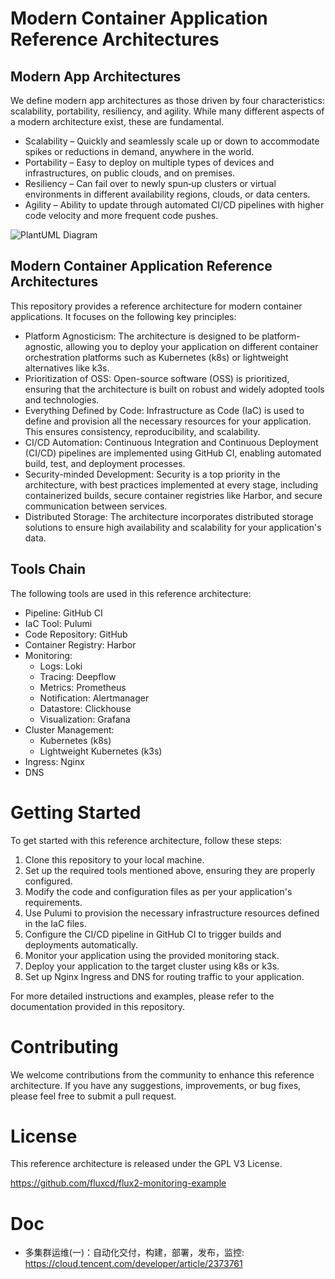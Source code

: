# Modern Container Application Reference Architectures

## Modern App Architectures

We define modern app architectures as those driven by four characteristics: scalability, portability, resiliency, and agility. While many different aspects of a modern architecture exist, these are fundamental.

- Scalability – Quickly and seamlessly scale up or down to accommodate spikes or reductions in demand, anywhere in the world.
- Portability – Easy to deploy on multiple types of devices and infrastructures, on public clouds, and on premises.
- Resiliency – Can fail over to newly spun‑up clusters or virtual environments in different availability regions, clouds, or data centers.
- Agility – Ability to update through automated CI/CD pipelines with higher code velocity and more frequent code pushes.

![PlantUML Diagram](https://www.plantuml.com/plantuml/png/XPL1JnD15CVlxrECN3nnwis3WPIcD9A6A7UpRL_BfhkpP6QsQ8o9qKXY0ke1HNlGH2NqOglnO3WGlWopYz_26RAbmylkq5Ft_N_px__jpBokI1K8bSOHtEbXF-J87ZRgMwljvaQ3TQD0Ie15eHcgzRHJRpcbpJHAun0eunJM0z59X5FOI8RkWZN4dNwKxBgc8ebHRMCgdU9gX4B50Gy6wBhLex0xt4vIYMu84VGDwLJQWv0_SN-r_SZrtcmr0uMxmLE0kqp_6ETlP_hRApqTNvo-WNuIzL2mfJKSOPJinCWLQ_1HA19klo-nPy3CnsrfzFX1sa71KQ4i4OSr2S-lVRTGgf0F_9uM8gP49Qxc9VRIhWeJxZUs734cQc4Cy-rdoyltYtrczzZ5sNb-E2b4AnLdmaZ_NX_aPrCeder4tWnLXZMtH5kc4iLf8rIoEDmCOCNYW9guUdggFq-oFnEzjmz57Wz1ujr6-ir8-5j8lrbfbrSNm80jFX0efTiVrKXd7gR2W7JZOIeCIZkmSyCWsT6nFZzoybE5fYydoXVJv5L4-MAmZxO-7q16qkzcboTxUlyZp0TT9R0OUvM8EmIl86UDkMylnldNOrYCHEAJVVYL7Kprpq_wvGJ0Z42hEyFF89SdtxClxs5HAxcs5lixomz_bs73MhLETyR7UOteBdcv6qOho7lstmx-0m00)


## Modern Container Application Reference Architectures

This repository provides a reference architecture for modern container applications. It focuses on the following key principles:

* Platform Agnosticism: The architecture is designed to be platform-agnostic, allowing you to deploy your application on different container orchestration platforms such as Kubernetes (k8s) or lightweight alternatives like k3s.
* Prioritization of OSS: Open-source software (OSS) is prioritized, ensuring that the architecture is built on robust and widely adopted tools and technologies.
* Everything Defined by Code: Infrastructure as Code (IaC) is used to define and provision all the necessary resources for your application. This ensures consistency, reproducibility, and scalability.
* CI/CD Automation: Continuous Integration and Continuous Deployment (CI/CD) pipelines are implemented using GitHub CI, enabling automated build, test, and deployment processes.
* Security-minded Development: Security is a top priority in the architecture, with best practices implemented at every stage, including containerized builds, secure container registries like Harbor, and secure communication between services.
* Distributed Storage: The architecture incorporates distributed storage solutions to ensure high availability and scalability for your application's data.

## Tools Chain

The following tools are used in this reference architecture:

- Pipeline: GitHub CI
- IaC Tool: Pulumi
- Code Repository: GitHub
- Container Registry: Harbor
- Monitoring:
  - Logs: Loki
  - Tracing: Deepflow
  - Metrics: Prometheus
  - Notification: Alertmanager
  - Datastore: Clickhouse
  - Visualization: Grafana
- Cluster Management:
  - Kubernetes (k8s)
  - Lightweight Kubernetes (k3s)
- Ingress: Nginx
- DNS

# Getting Started

To get started with this reference architecture, follow these steps:

1. Clone this repository to your local machine.
2. Set up the required tools mentioned above, ensuring they are properly configured.
3. Modify the code and configuration files as per your application's requirements.
4. Use Pulumi to provision the necessary infrastructure resources defined in the IaC files.
5. Configure the CI/CD pipeline in GitHub CI to trigger builds and deployments automatically.
6. Monitor your application using the provided monitoring stack.
7. Deploy your application to the target cluster using k8s or k3s.
8. Set up Nginx Ingress and DNS for routing traffic to your application.

For more detailed instructions and examples, please refer to the documentation provided in this repository.

# Contributing

We welcome contributions from the community to enhance this reference architecture. If you have any suggestions, improvements, or bug fixes, please feel free to submit a pull request.

# License

This reference architecture is released under the GPL V3 License.

https://github.com/fluxcd/flux2-monitoring-example

# Doc

- 多集群运维(一)：自动化交付，构建，部署，发布，监控: https://cloud.tencent.com/developer/article/2373761
